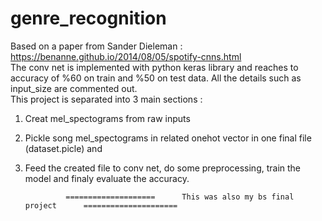 # genre_recognition
Based on a paper from Sander Dieleman : https://benanne.github.io/2014/08/05/spotify-cnns.html                                
The conv net is implemented with python keras library and reaches to accuracy of %60 on train and %50 on test data.
All the details such as input_size are commented out.                                                          
This project is separated into 3 main sections :                                                                                           
1. Creat mel_spectograms from raw inputs                                                                                              
2. Pickle song mel_spectograms in related onehot vector in one final file (dataset.picle) and                                           
3. Feed the created file to conv net, do some preprocessing, train the model and finaly evaluate the accuracy.                                





                ====================      This was also my bs final project      =====================
